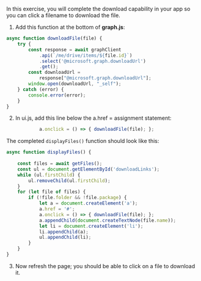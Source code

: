 In this exercise, you will complete the download capability in your app so you can click a filename to download the file.

1.	Add this function at the bottom of **graph.js**:

```javascript
async function downloadFile(file) {
    try {
        const response = await graphClient
            .api(`/me/drive/items/${file.id}`)
            .select('@microsoft.graph.downloadUrl')
            .get();
        const downloadUrl =
            response["@microsoft.graph.downloadUrl"];
        window.open(downloadUrl, "_self");
    } catch (error) {
        console.error(error);
    }
}
```

2.	In ui.js, add this line below the a.href = assignment statement:

```javascript
            a.onclick = () => { downloadFile(file); };
```

The completed `displayFiles()` function should look like this:

```javascript
async function displayFiles() {
    
    const files = await getFiles();
    const ul = document.getElementById('downloadLinks');
    while (ul.firstChild) {
        ul.removeChild(ul.firstChild);
    }
    for (let file of files) {
        if (!file.folder && !file.package) {
            let a = document.createElement('a');
            a.href = '#';
            a.onclick = () => { downloadFile(file); };
            a.appendChild(document.createTextNode(file.name));
            let li = document.createElement('li');
            li.appendChild(a);
            ul.appendChild(li);
        }
    }
}
```

3.	Now refresh the page; you should be able to click on a file to download it.